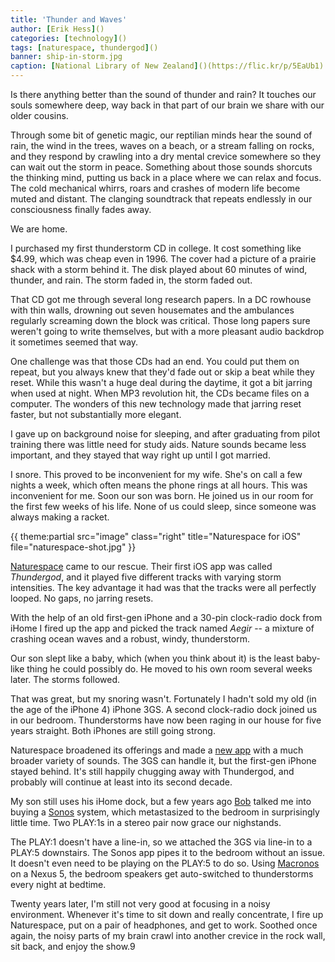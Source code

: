```yaml
---
title: 'Thunder and Waves'
author: [Erik Hess]()
categories: [technology]()
tags: [naturespace, thundergod]()
banner: ship-in-storm.jpg
caption: [National Library of New Zealand]()(https://flic.kr/p/5EaUb1)
---
```


Is there anything better than the sound of thunder and rain? It touches our souls somewhere deep, way back in that part of our brain we share with our older cousins. 

Through some bit of genetic magic, our reptilian minds hear the sound of rain, the wind in the trees, waves on a beach, or a stream falling on rocks, and they respond by crawling into a dry mental crevice somewhere so they can wait out the storm in peace. Something about those sounds shorcuts the thinking mind, putting us back in a place where we can relax and focus. The cold mechanical whirrs, roars and crashes of modern life become muted and distant. The clanging soundtrack that repeats endlessly in our consciousness finally fades away. 

We are home.

I purchased my first thunderstorm CD in college. It cost something like $4.99, which was cheap even in 1996. The cover had a picture of a prairie shack with a storm behind it. The disk played about 60 minutes of wind, thunder, and rain. The storm faded in, the storm faded out.

That CD got me through several long research papers. In a DC rowhouse with thin walls, drowning out seven housemates and the ambulances regularly screaming down the block was critical. Those long papers sure weren't going to write themselves, but with a more pleasant audio backdrop it sometimes seemed that way.

One challenge was that those CDs had an end. You could put them on repeat, but you always knew that they'd fade out or skip a beat while they reset. While this wasn't a huge deal during the daytime, it got a bit jarring when used at night. When MP3 revolution hit, the CDs became files on a computer. The wonders of this new technology made that jarring reset faster, but not substantially more elegant. 

I gave up on background noise for sleeping, and after graduating from pilot training there was little need for study aids. Nature sounds became less important, and they stayed that way right up until I got married.

I snore. This proved to be inconvenient for my wife. She's on call a few nights a week, which often means the phone rings at all hours. This was inconvenient for me. Soon our son was born. He joined us in our room for the first few weeks of his life. None of us could sleep, since someone was always making a racket.

{{ theme:partial src="image" class="right" title="Naturespace for iOS" file="naturespace-shot.jpg" }}

[Naturespace][5] came to our rescue. Their first iOS app was called *Thundergod*, and it played five different tracks with varying storm intensities. The key advantage it had was that the tracks were all perfectly looped. No gaps, no jarring resets.

With the help of an old first-gen iPhone and a 30-pin clock-radio dock from iHome I fired up the app and picked the track named *Aegir* -- a mixture of crashing ocean waves and a robust, windy, thunderstorm.

Our son slept like a baby, which (when you think about it) is the least baby-like thing he could possibly do. He moved to his own room several weeks later. The storms followed.

That was great, but my snoring wasn't. Fortunately I hadn't sold my old (in the age of the iPhone 4) iPhone 3GS. A second clock-radio dock joined us in our bedroom. Thunderstorms have now been raging in our house for five years straight. Both iPhones are still going strong. 

Naturespace broadened its offerings and made a [new app][6] with a much broader variety of sounds. The 3GS can handle it, but the first-gen iPhone stayed behind. It's still happily chugging away with Thundergod, and probably will continue at least into its second decade.

My son still uses his iHome dock, but a few years ago [Bob][7] talked me into buying a [Sonos][8] system, which metastasized to the bedroom in surprisingly little time. Two PLAY:1s in a stereo pair now grace our nighstands. 

The PLAY:1 doesn't have a line-in, so we attached the 3GS via line-in to a PLAY:5 downstairs. The Sonos app pipes it to the bedroom without an issue. It doesn't even need to be playing on the PLAY:5 to do so. Using [Macronos][9] on a Nexus 5, the bedroom speakers get auto-switched to thunderstorms every night at bedtime.

Twenty years later, I'm still not very good at focusing in a noisy environment. Whenever it's time to sit down and really concentrate, I fire up Naturespace, put on a pair of headphones, and get to work. Soothed once again, the noisy parts of my brain crawl into another crevice in the rock wall, sit back, and enjoy the show.9

[5]:	http://www.naturespace.com/
[6]:	https://itunes.apple.com/app/naturespace-relax-meditate/id312618509?mt=8
[7]:	http://twitter.com/takitapart
[8]:	http://sonos.com
[9]:	https://play.google.com/store/apps/details?id=dk.youtec.android.macronos&hl=en
